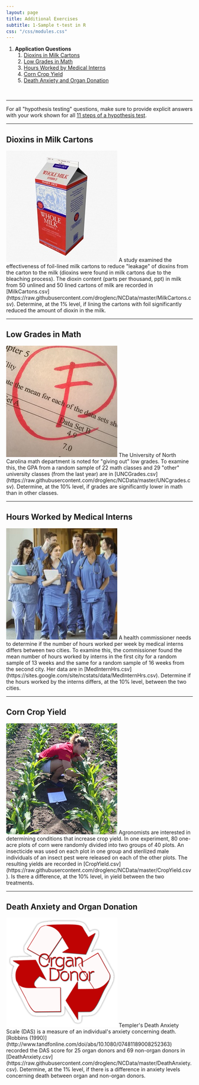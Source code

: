 ```yaml
---
layout: page
title: Additional Exercises
subtitle: 1-Sample t-test in R
css: "/css/modules.css"
---
```


1. **Application Questions**
    1. [Dioxins in Milk Cartons](#dioxins-in-milk-cartons)
    1. [Low Grades in Math](#low-grades-in-math)
    1. [Hours Worked by Medical Interns](#hours-worked-by-medical-interns)
    1. [Corn Crop Yield](#corn-crop-yield)
    1. [Death Anxiety and Organ Donation](#death-anxiety-and-organ-donation)

&nbsp;

----

<div class="alert alert-success">For all "hypothesis testing" questions, make sure to provide explicit answers with your work shown for all <a href="../11-steps">11 steps of a hypothesis test</a>.
</div>

----

## Dioxins in Milk Cartons
<img src="zimgs/milk-carton.jpg" alt="Milk Carton" class="img-right">
A study examined the effectiveness of foil-lined milk cartons to reduce "leakage" of dioxins from the carton to the milk (dioxins were found in milk cartons due to the bleaching process). The dioxin content (parts per thousand, ppt) in milk from 50 unlined and 50 lined cartons of milk are recorded in [MilkCartons.csv](https://raw.githubusercontent.com/droglenc/NCData/master/MilkCartons.csv). Determine, at the 1% level, if lining the cartons with foil significantly reduced the amount of dioxin in the milk.

----

## Low Grades in Math
<img src="zimgs/F-grade.jpg" alt="An F" class="img-right">
The University of North Carolina math department is noted for "giving out" low grades. To examine this, the GPA from a random sample of 22 math classes and 29 "other" university classes (from the last year) are in [UNCGrades.csv](https://raw.githubusercontent.com/droglenc/NCData/master/UNCgrades.csv). Determine, at the 10% level, if grades are significantly lower in math than in other classes.

----

## Hours Worked by Medical Interns
<img src="zimgs/interns.jpg" alt="Interns" class="img-right">
A health commissioner needs to determine if the number of hours worked per week by medical interns differs between two cities. To examine this, the commissioner found the mean number of hours worked by interns in the first city for a random sample of 13 weeks and the same for a random sample of 16 weeks from the second city. Her data are in [MedInternHrs.csv](https://sites.google.com/site/ncstats/data/MedInternHrs.csv). Determine if the hours worked by the interns differs, at the 10% level, between the two cities.

----

## Corn Crop Yield
<img src="zimgs/corn-crop-yield.jpg" alt="Corn Crop Yield" class="img-right">
Agronomists are interested in determining conditions that increase crop yield. In one experiment, 80 one-acre plots of corn were randomly divided into two groups of 40 plots. An insecticide was used on each plot in one group and sterilized male individuals of an insect pest were released on each of the other plots. The resulting yields are recorded in [CropYield.csv](https://raw.githubusercontent.com/droglenc/NCData/master/CropYield.csv). Is there a difference, at the 10% level, in yield between the two treatments.

----

## Death Anxiety and Organ Donation
<img src="zimgs/organ-donor.png" alt="Organ Donor" class="img-right">
Templer's Death Anxiety Scale (DAS) is a measure of an individual's anxiety concerning death. [Robbins (1990)](http://www.tandfonline.com/doi/abs/10.1080/07481189008252363) recorded the DAS score for 25 organ donors and 69 non-organ donors in [DeathAnxiety.csv](https://raw.githubusercontent.com/droglenc/NCData/master/DeathAnxiety.csv). Determine, at the 1% level, if there is a difference in anxiety levels concerning death between organ and non-organ donors.
